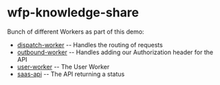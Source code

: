 # wfp-knowledge-share

Bunch of different Workers as part of this demo:
* [dispatch-worker](/dispatch-worker/) -- Handles the routing of requests
* [outbound-worker](/outbound-worker/) -- Handles adding our Authorization header for the API
* [user-worker](/user-worker/) -- The User Worker
* [saas-api](/saas-api/) -- The API returning a status

